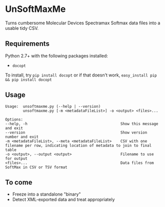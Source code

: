 # UnSoftMaxMe

Turns cumbersome Molecular Devices Spectramax Softmax data files into a usable tidy CSV.

## Requirements
Python 2.7+ with the following packages installed:

* `docopt`

To install, try `pip install docopt` or if that doesn't work, `easy_install pip && pip install docopt`

## Usage

```
Usage:  unsoftmaxme.py (--help | --version)
        unsoftmaxme.py [-m <metadataFileList>] -o <output> <files>...

Options:
--help, -h                                          Show this message and exit
--version                                           Show version number and exit
-m <metadataFileList>, --meta <metadataFileList>    CSV with one filename per row, indicating location of metadata to join to final table
-o <output>, --output <output>                      Filename to use for output
<files>...                                          Data files from SoftMax in CSV or TSV format
```

## To come

* Freeze into a standalone "binary"
* Detect XML-exported data and treat appropriately
